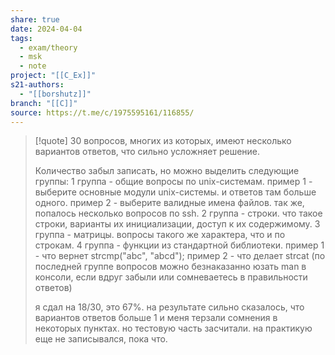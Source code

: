 ```yaml
---
share: true
date: 2024-04-04
tags:
  - exam/theory
  - msk
  - note
project: "[[C_Ex]]"
s21-authors:
  - "[[borshutz]]"
branch: "[[C]]"
source: https://t.me/c/1975595161/116855/
---
```


> [!quote] 
> 30 вопросов, многих из которых, имеют несколько вариантов ответов, что сильно усложняет решение.
> 
>Количество забыл записать, но можно выделить следующие группы:
>1 группа - общие вопросы по unix-системам.
>пример 1 - выберите основные модули unix-системы. и ответов там больше одного.
>пример 2 - выберите валидные имена файлов.
>так же, попалось несколько вопросов по ssh.
>2 группа - строки. что такое строки, варианты их инициализации, доступ к их содержимому.
>3 группа - матрицы. вопросы такого же характера, что и по строкам.
>4 группа - функции из стандартной библиотеки.
>пример 1 - что вернет strcmp("abc", "abcd");
>пример 2 - что делает strcat
>(по последней группе вопросов можно безнаказанно юзать man в консоли, если вдруг забыли или сомневаетесь в правильности ответов)
> 
> я сдал на 18/30, это 67%. на результате сильно сказалось, что вариантов ответов больше 1 и меня терзали сомнения в некоторых пунктах. но тестовую часть засчитали. на практикую еще не записывался, пока что. 


